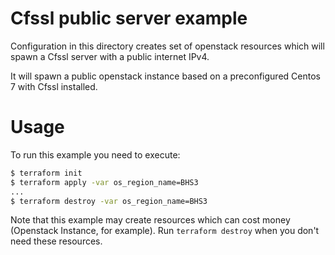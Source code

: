 Cfssl public server example
==========

Configuration in this directory creates set of openstack resources which will spawn a Cfssl server with a public internet IPv4.

It will spawn a public openstack instance based on a preconfigured Centos 7 with Cfssl installed.

Usage
=====

To run this example you need to execute:

```bash
$ terraform init
$ terraform apply -var os_region_name=BHS3
...
$ terraform destroy -var os_region_name=BHS3
```

Note that this example may create resources which can cost money (Openstack Instance, for example). Run `terraform destroy` when you don't need these resources.

